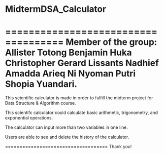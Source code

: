 # MidtermDSA_Calculator

====================================
Member of the group:
Allister Totong
Benjamin Huka
Christopher Gerard Lissants
Nadhief Amadda Arieq
Ni Nyoman Putri Shopia Yuandari.
=====================================

This scientific calculator is made in order to fulfill the midterm project for Data Structure & Algorithm course.

This scientifc calculator could calculate basic arithmetic, trigonometry, and exponential operations. 

The calculator can input more than two variables in one line.

Users are able to see and delete the history of the calculator.

====================================
Thank you!
